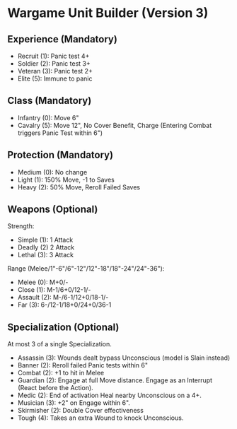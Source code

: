 # Wargame Unit Builder (Version 3)

## Experience (Mandatory)

- Recruit (1): Panic test 4+
- Soldier (2): Panic test 3+
- Veteran (3): Panic test 2+
- Elite (5): Immune to panic

## Class (Mandatory)

- Infantry (0): Move 6"
- Cavalry (5): Move 12", No Cover Benefit, Charge (Entering Combat triggers Panic Test within 6")

## Protection (Mandatory)

- Medium (0): No change
- Light (1): 150% Move, -1 to Saves
- Heavy (2): 50% Move, Reroll Failed Saves

## Weapons (Optional)

Strength:
- Simple (1): 1 Attack
- Deadly (2) 2 Attack
- Lethal (3): 3 Attack

Range (Melee/1"-6"/6"-12"/12"-18"/18"-24"/24"-36"):
- Melee (0): M+0/-
- Close (1): M-1/6+0/12-1/-
- Assault (2): M-/6-1/12+0/18-1/-
- Far (3): 6-/12-1/18+0/24+0/36-1

## Specialization (Optional)

At most 3 of a single Specialization.

- Assassin (3): Wounds dealt bypass Unconscious (model is Slain instead)
- Banner (2): Reroll failed Panic tests within 6"
- Combat (2): +1 to hit in Melee
- Guardian (2): Engage at full Move distance. Engage as an Interrupt (React before the Action).
- Medic (2): End of activation Heal nearby Unconscious on a 4+.
- Musician (3): +2" on Engage within 6".
- Skirmisher (2): Double Cover effectiveness
- Tough (4): Takes an extra Wound to knock Unconscious.
